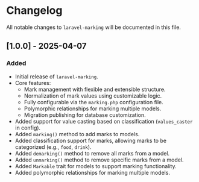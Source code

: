 # Changelog

All notable changes to `laravel-marking` will be documented in this file.

## [1.0.0] - 2025-04-07
### Added
- Initial release of `laravel-marking`.
- Core features:
  - Mark management with flexible and extensible structure.
  - Normalization of mark values using customizable logic.
  - Fully configurable via the `marking.php` configuration file.
  - Polymorphic relationships for marking multiple models.
  - Migration publishing for database customization.
- Added support for value casting based on classification (`values_caster` in config).
- Added `marking()` method to add marks to models.
- Added classification support for marks, allowing marks to be categorized (e.g., `food`, `drink`).
- Added `demarking()` method to remove all marks from a model.
- Added `unmarking()` method to remove specific marks from a model.
- Added `Markable` trait for models to support marking functionality.
- Added polymorphic relationships for marking multiple models.
